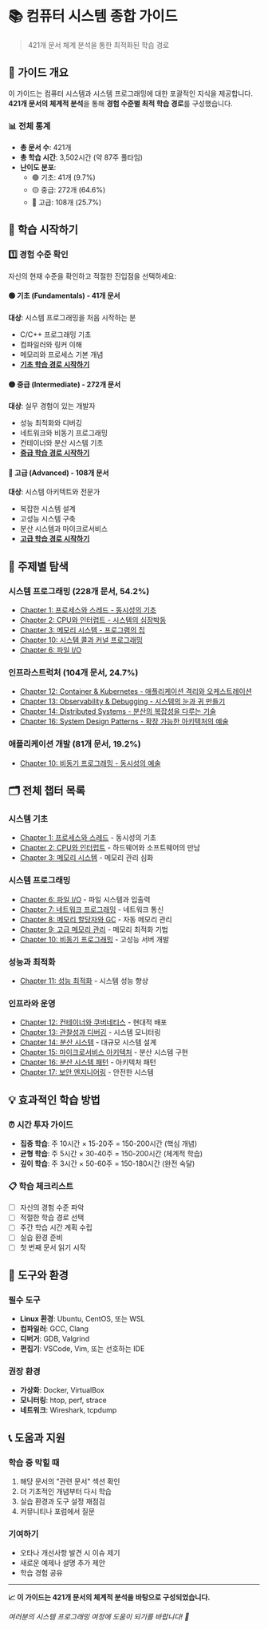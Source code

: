 # 📚 컴퓨터 시스템 종합 가이드

> 421개 문서 체계 분석을 통한 최적화된 학습 경로

## 🎯 가이드 개요

이 가이드는 컴퓨터 시스템과 시스템 프로그래밍에 대한 포괄적인 지식을 제공합니다.
**421개 문서의 체계적 분석**을 통해 **경험 수준별 최적 학습 경로**를 구성했습니다.

### 📊 전체 통계

- **총 문서 수**: 421개
- **총 학습 시간**: 3,502시간 (약 87주 풀타임)
- **난이도 분포**:
  - 🟢 기초: 41개 (9.7%)
  - 🟡 중급: 272개 (64.6%)
  - 🔴 고급: 108개 (25.7%)

## 🚀 학습 시작하기

### 1️⃣ 경험 수준 확인

자신의 현재 수준을 확인하고 적절한 진입점을 선택하세요:

#### 🟢 기초 (Fundamentals) - 41개 문서

**대상**: 시스템 프로그래밍을 처음 시작하는 분

- C/C++ 프로그래밍 기초
- 컴파일러와 링커 이해
- 메모리와 프로세스 기본 개념
- **[기초 학습 경로 시작하기](./learning-paths/fundamentals/)**

#### 🟡 중급 (Intermediate) - 272개 문서  

**대상**: 실무 경험이 있는 개발자

- 성능 최적화와 디버깅
- 네트워크와 비동기 프로그래밍
- 컨테이너와 분산 시스템 기초
- **[중급 학습 경로 시작하기](./learning-paths/intermediate/)**

#### 🔴 고급 (Advanced) - 108개 문서

**대상**: 시스템 아키텍트와 전문가

- 복잡한 시스템 설계
- 고성능 시스템 구축
- 분산 시스템과 마이크로서비스
- **[고급 학습 경로 시작하기](./learning-paths/advanced/)**

## 📖 주제별 탐색

### 시스템 프로그래밍 (228개 문서, 54.2%)

- [Chapter 1: 프로세스와 스레드 - 동시성의 기초](./chapter-01-process-thread/)
- [Chapter 2: CPU와 인터럽트 - 시스템의 심장박동](./chapter-02-cpu-interrupt/)
- [Chapter 3: 메모리 시스템 - 프로그램의 집](./chapter-03-memory-system/)
- [Chapter 10: 시스템 콜과 커널 프로그래밍](./chapter-10-syscall-kernel/)
- [Chapter 6: 파일 I/O](./chapter-06-file-io/)

### 인프라스트럭처 (104개 문서, 24.7%)

- [Chapter 12: Container & Kubernetes - 애플리케이션 격리와 오케스트레이션](./chapter-13-container-kubernetes/)
- [Chapter 13: Observability & Debugging - 시스템의 눈과 귀 만들기](./chapter-12-observability-debugging/)
- [Chapter 14: Distributed Systems - 분산의 복잡성을 다루는 기술](./chapter-14-distributed-systems/)
- [Chapter 16: System Design Patterns - 확장 가능한 아키텍처의 예술](./chapter-16-distributed-system-patterns/)

### 애플리케이션 개발 (81개 문서, 19.2%)

- [Chapter 10: 비동기 프로그래밍 - 동시성의 예술](./chapter-10-async-programming/)

## 🗂️ 전체 챕터 목록

### 시스템 기초

- [Chapter 1: 프로세스와 스레드](./chapter-01-process-thread/) - 동시성의 기초
- [Chapter 2: CPU와 인터럽트](./chapter-02-cpu-interrupt/) - 하드웨어와 소프트웨어의 만남  
- [Chapter 3: 메모리 시스템](./chapter-03-memory-system/) - 메모리 관리 심화

### 시스템 프로그래밍

- [Chapter 6: 파일 I/O](./chapter-06-file-io/) - 파일 시스템과 입출력
- [Chapter 7: 네트워크 프로그래밍](./chapter-07-network-programming/) - 네트워크 통신
- [Chapter 8: 메모리 할당자와 GC](./chapter-08-memory-allocator-gc/) - 자동 메모리 관리
- [Chapter 9: 고급 메모리 관리](./chapter-09-advanced-memory-management/) - 메모리 최적화 기법
- [Chapter 10: 비동기 프로그래밍](./chapter-10-async-programming/) - 고성능 서버 개발

### 성능과 최적화

- [Chapter 11: 성능 최적화](./chapter-11-performance-optimization/) - 시스템 성능 향상

### 인프라와 운영

- [Chapter 12: 컨테이너와 쿠버네티스](./chapter-13-container-kubernetes/) - 현대적 배포
- [Chapter 13: 관찰성과 디버깅](./chapter-12-observability-debugging/) - 시스템 모니터링
- [Chapter 14: 분산 시스템](./chapter-14-distributed-systems/) - 대규모 시스템 설계
- [Chapter 15: 마이크로서비스 아키텍처](./chapter-15-microservices-architecture/) - 분산 시스템 구현
- [Chapter 16: 분산 시스템 패턴](./chapter-16-distributed-system-patterns/) - 아키텍처 패턴
- [Chapter 17: 보안 엔지니어링](./chapter-17-security-engineering/) - 안전한 시스템

## 💡 효과적인 학습 방법

### ⏰ 시간 투자 가이드

- **집중 학습**: 주 10시간 × 15-20주 = 150-200시간 (핵심 개념)
- **균형 학습**: 주 5시간 × 30-40주 = 150-200시간 (체계적 학습)  
- **깊이 학습**: 주 3시간 × 50-60주 = 150-180시간 (완전 숙달)

### 📋 학습 체크리스트

- [ ] 자신의 경험 수준 파악
- [ ] 적절한 학습 경로 선택
- [ ] 주간 학습 시간 계획 수립
- [ ] 실습 환경 준비
- [ ] 첫 번째 문서 읽기 시작

## 🔧 도구와 환경

### 필수 도구

- **Linux 환경**: Ubuntu, CentOS, 또는 WSL
- **컴파일러**: GCC, Clang
- **디버거**: GDB, Valgrind
- **편집기**: VSCode, Vim, 또는 선호하는 IDE

### 권장 환경

- **가상화**: Docker, VirtualBox
- **모니터링**: htop, perf, strace
- **네트워크**: Wireshark, tcpdump

## 📞 도움과 지원

### 학습 중 막힐 때

1. 해당 문서의 "관련 문서" 섹션 확인
2. 더 기초적인 개념부터 다시 학습
3. 실습 환경과 도구 설정 재점검
4. 커뮤니티나 포럼에서 질문

### 기여하기

- 오타나 개선사항 발견 시 이슈 제기
- 새로운 예제나 설명 추가 제안
- 학습 경험 공유

---

**📈 이 가이드는 421개 문서의 체계적 분석을 바탕으로 구성되었습니다.**

*여러분의 시스템 프로그래밍 여정에 도움이 되기를 바랍니다! 🚀*
